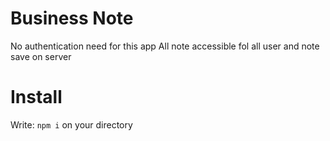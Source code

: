 
# **Business Note**

No authentication need for this app
All note accessible fol all user and note save on server

# Install 
Write: `npm i` on your directory
